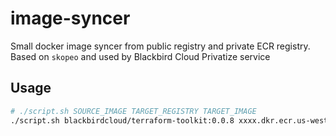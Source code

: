 # image-syncer

Small docker image syncer from public registry and private ECR registry.
Based on `skopeo` and used by Blackbird Cloud Privatize service

## Usage

```bash
# ./script.sh SOURCE_IMAGE TARGET_REGISTRY TARGET_IMAGE
./script.sh blackbirdcloud/terraform-toolkit:0.0.8 xxxx.dkr.ecr.us-west-2.amazonaws.com terraform-toolkit
```